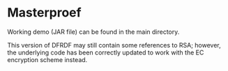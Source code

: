 # Masterproef
 
Working demo (JAR file) can be found in the main directory.

This version of DFRDF may still contain some references to RSA; however, the underlying code has been correctly updated to work with the EC encryption scheme instead.